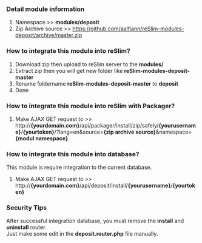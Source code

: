 ### Detail module information

1. Namespace >> **modules/deposit**
2. Zip Archive source >> 
    https://github.com/aalfiann/reSlim-modules-deposit/archive/master.zip


### How to integrate this module into reSlim?

1. Download zip then upload to reSlim server to the **modules/**
2. Extract zip then you will get new folder like **reSlim-modules-deposit-master**
3. Rename foldername **reSlim-modules-deposit-master** to **deposit**
4. Done

### How to integrate this module into reSlim with Packager?

1. Make AJAX GET request to >>
    http://**{yourdomain.com}**/api/packager/install/zip/safely/**{yourusername}**/**{yourtoken}**/?lang=en&source=**{zip archive source}**&namespace=**{modul namespace}**

### How to integrate this module into database?
This module is require integration to the current database.

1. Make AJAX GET request to >>
    http://**{yourdomain.com}**/api/deposit/install/**{yourusername}**/**{yourtoken}**

### Security Tips
After successful integration database, you must remove the **install** and **uninstall** router.  
Just make some edit in the **deposit.router.php** file manually.